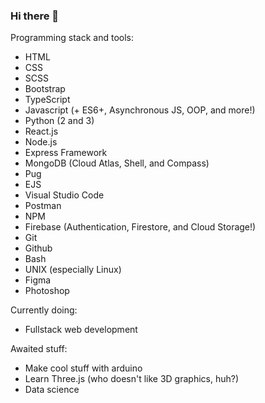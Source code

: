 ### Hi there 👋

Programming stack and tools:
- HTML
- CSS
- SCSS
- Bootstrap
- TypeScript
- Javascript (+ ES6+, Asynchronous JS, OOP, and more!)
- Python (2 and 3)
- React.js 
- Node.js 
- Express Framework
- MongoDB (Cloud Atlas, Shell, and Compass)
- Pug
- EJS
- Visual Studio Code
- Postman
- NPM
- Firebase (Authentication, Firestore, and Cloud Storage!)
- Git
- Github
- Bash
- UNIX (especially Linux)
- Figma
- Photoshop

Currently doing:
- Fullstack web development

Awaited stuff:
- Make cool stuff with arduino
- Learn Three.js (who doesn't like 3D graphics, huh?)
- Data science

